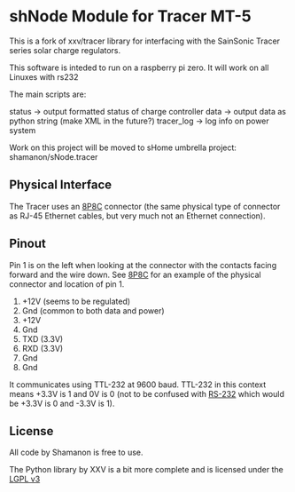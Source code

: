 shNode Module for Tracer MT-5
=======================================

This is a fork of xxv/tracer library for interfacing with the SainSonic Tracer
series solar charge regulators.

This software is inteded to run on a raspberry pi zero. It will work on all
Linuxes with rs232

The main scripts are:

status -> output formatted status of charge controller
data -> output data as python string (make XML in the future?)
tracer_log -> log info on power system

Work on this project will be moved to sHome umbrella project: shamanon/sNode.tracer

Physical Interface
------------------

The Tracer uses an [8P8C][] connector (the same physical type of connector as
RJ-45 Ethernet cables, but very much not an Ethernet connection).

Pinout
------

Pin 1 is on the left when looking at the connector with the contacts facing
forward and the wire down. See [8P8C][] for an example of the physical
connector and location of pin 1.

1. +12V (seems to be regulated)
2. Gnd (common to both data and power)
3. +12V
4. Gnd
5. TXD (3.3V)
6. RXD (3.3V)
7. Gnd
8. Gnd

It communicates using TTL-232 at 9600 baud. TTL-232 in this context means +3.3V
is 1 and 0V is 0 (not to be confused with [RS-232][] which would be +3.3V is 0
and -3.3V is 1).

License
-------

All code by Shamanon is free to use.


The Python library by XXV is a bit more complete and is licensed under the [LGPL v3][LGPL]

[8P8C]: https://en.wikipedia.org/wiki/Modular_connector#8P8C
[RS-232]: https://en.wikipedia.org/wiki/RS-232#Voltage_levels
[tracer-doc]: https://dl.dropboxusercontent.com/s/ftb7lxmp9030u7b/Protocoll-Trcaer-MT-5%EF%BC%88111213%EF%BC%89%281%29.pdf?dl=1&token_hash=AAHvuNfsGRew40X7TqT7XzKpcc6WzkL92hEiv7ej-xv0pA
[public domain]: http://creativecommons.org/publicdomain/zero/1.0/
[LGPL]: https://www.gnu.org/licenses/lgpl.html
